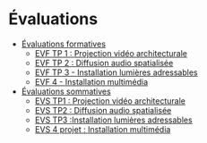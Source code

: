 # Évaluations

<!-- start-replace-subnav depth=2 -->
* [Évaluations formatives](/04-evaluations/formatives/)
    * [EVF TP 1 : <!-- %: BLOC1 -->Projection vidéo architecturale<!-- %; -->](/04-evaluations/formatives/01/)
    * [EVF TP 2 : <!-- %: BLOC2 -->Diffusion audio spatialisée<!-- %; -->](/04-evaluations/formatives/02/)
    * [EVF TP 3 - <!-- %: BLOC3 -->Installation lumières adressables<!-- %; -->](/04-evaluations/formatives/03/)
    * [EVF 4 - <!-- %: BLOC4 -->Installation multimédia<!-- %; -->](/04-evaluations/formatives/04/)
* [Évaluations sommatives](/04-evaluations/sommatives/)
    * [EVS TP1 : <!-- %: BLOC1 -->Projection vidéo architecturale<!-- %; -->](/04-evaluations/sommatives/01/)
    * [EVS TP2 : <!-- %: BLOC2 -->Diffusion audio spatialisée<!-- %; -->](/04-evaluations/sommatives/02/)
    * [EVS TP3 :<!-- %: BLOC3 -->Installation lumières adressables<!-- %; -->](/04-evaluations/sommatives/03/)
    * [EVS 4 projet : <!-- %: BLOC4 -->Installation multimédia<!-- %; -->](/04-evaluations/sommatives/04/)
<!-- end-replace-subnav -->


